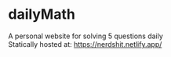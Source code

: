 # dailyMath
A personal website for solving 5 questions daily  
Statically  hosted at: https://nerdshit.netlify.app/
